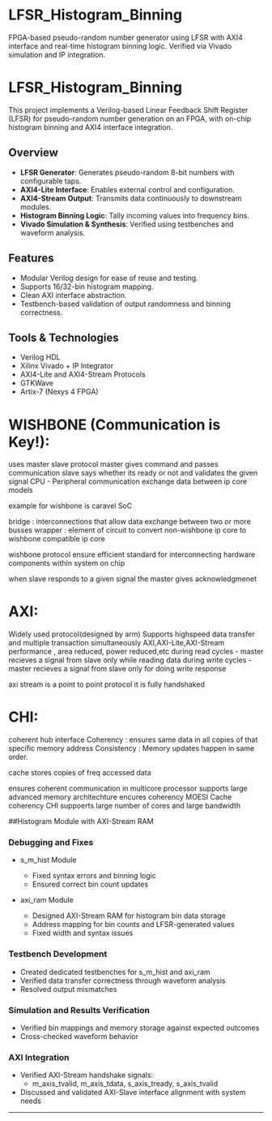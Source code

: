 # LFSR_Histogram_Binning
 FPGA-based pseudo-random number generator using LFSR with AXI4 interface and real-time histogram binning logic. Verified via Vivado simulation and IP integration.

# LFSR_Histogram_Binning

This project implements a Verilog-based Linear Feedback Shift Register (LFSR) for pseudo-random number generation on an FPGA, with on-chip histogram binning and AXI4 interface integration.

## Overview

- **LFSR Generator**: Generates pseudo-random 8-bit numbers with configurable taps.
- **AXI4-Lite Interface**: Enables external control and configuration.
- **AXI4-Stream Output**: Transmits data continuously to downstream modules.
- **Histogram Binning Logic**: Tally incoming values into frequency bins.
- **Vivado Simulation & Synthesis**: Verified using testbenches and waveform analysis.

## Features

- Modular Verilog design for ease of reuse and testing.
- Supports 16/32-bin histogram mapping.
- Clean AXI interface abstraction.
- Testbench-based validation of output randomness and binning correctness.

## Tools & Technologies

- Verilog HDL
- Xilinx Vivado + IP Integrator
- AXI4-Lite and AXI4-Stream Protocols
- GTKWave
- Artix-7 (Nexys 4 FPGA)


# WISHBONE (Communication is Key!):
  
   uses master slave protocol
   master gives command and passes communication
   slave says whether its ready or not and validates the given signal
   CPU - Peripheral communication
   exchange data between ip core models

example for wishbone is caravel SoC

bridge : interconnections that allow data  exchange between two or more busses
wrapper : element of circuit to convert non-wishbone ip core to wishbone compatible ip core

wishbone protocol ensure efficient standard for interconnecting hardware components within system on chip

when slave responds to a given signal the master gives acknowledgmenet

# AXI:

   Widely used protocol(designed by arm)
   Supports highspeed data transfer and multiple transaction simultaneously
   AXI,AXI-Lite,AXI-Stream
   performance , area reduced, power reduced,etc
   during read cycles - master recieves a signal from slave only while reading data
    during write cycles - master recieves a signal from slave only for doing write response

axi stream is a point to point protocol
it is fully handshaked


# CHI:
  coherent hub interface
  Coherency : ensures same data in all copies of that specific memory address
  Consistency : Memory updates happen in same order.

cache stores copies of freq accessed data

ensures coherent communication in multicore processor
supports large advanced memory architechture
encures coherency
MOESI Cache coherency
CHI suppoerts large number of cores and large bandwidth


##Histogram Module with AXI-Stream RAM

### Debugging and Fixes

- s_m_hist Module
  - Fixed syntax errors and binning logic
  - Ensured correct bin count updates

- axi_ram Module
  - Designed AXI-Stream RAM for histogram bin data storage
  - Address mapping for bin counts and LFSR-generated values
  - Fixed width and syntax issues

### Testbench Development

- Created dedicated testbenches for s_m_hist and axi_ram
- Verified data transfer correctness through waveform analysis
- Resolved output mismatches

### Simulation and Results Verification

- Verified bin mappings and memory storage against expected outcomes
- Cross-checked waveform behavior

### AXI Integration

- Verified AXI-Stream handshake signals:
  - m_axis_tvalid, m_axis_tdata, s_axis_tready, s_axis_tvalid
- Discussed and validated AXI-Slave interface alignment with system needs

---


  



